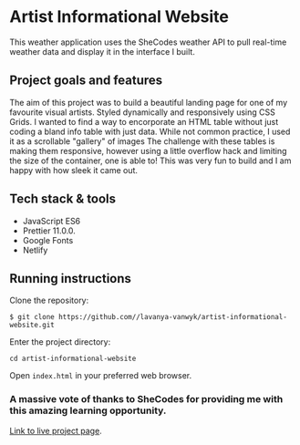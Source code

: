 # Artist Informational Website

This weather application uses the SheCodes weather API to pull real-time weather data and display it in the interface I built.


## Project goals and features

The aim of this project was to build a beautiful landing page for one of my favourite visual artists. Styled dynamically and responsively using CSS Grids. I wanted to find a way to encorporate an HTML table without just coding a bland info table with just data. While not common practice, I used it as a scrollable "gallery" of images
The challenge with these tables is making them responsive, however using a little overflow hack and limiting the size of the container, one is able to! This was very fun to build and I am happy with how sleek it came out.

## Tech stack & tools

* JavaScript ES6
* Prettier 11.0.0.
* Google Fonts
* Netlify

## Running instructions

Clone the repository:

`$ git clone https://github.com//lavanya-vanwyk/artist-informational-website.git`

Enter the project directory:

`cd artist-informational-website`

Open `index.html` in your preferred web browser.

### A massive vote of thanks to SheCodes for providing me with this amazing learning opportunity. 

[Link to live project page](https://marysibandeartist.netlify.app/).
